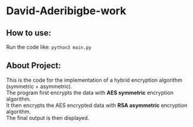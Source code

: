 # David-Aderibigbe-work

## How to use:
Run the code like: `python3 main.py`

## About Project:
This is the code for the implementation of a hybrid encryption algorithm (symmetric + asymmetric).  
The program first encrypts the data with **AES symmetric** encryption algorithm.  
It then encrypts the AES encrypted data with **RSA asymmetric** encryption algorithm.  
The final output is then displayed.
